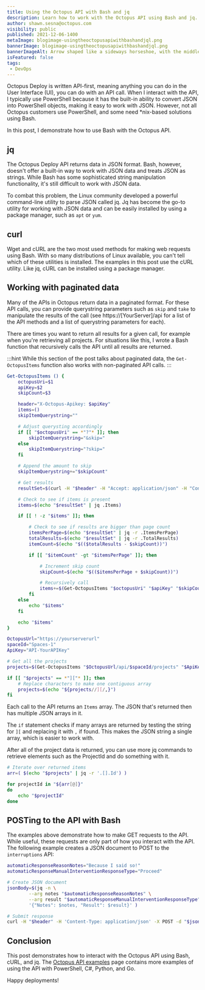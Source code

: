 ```yaml
---
title: Using the Octopus API with Bash and jq
description: Learn how to work with the Octopus API using Bash and jq.
author: shawn.sesna@octopus.com
visibility: public 
published: 2021-12-06-1400
metaImage: blogimage-usingtheoctopusapiwithbashandjql.png
bannerImage: blogimage-usingtheoctopusapiwithbashandjql.png
bannerImageAlt: Arrow shaped like a sideways horseshoe, with the middle section highlighted containing a square for curl and a square for jq 
isFeatured: false
tags:
 - DevOps
---
```


Octopus Deploy is written API-first, meaning anything you can do in the User Interface (UI), you can do with an API call.  When I interact with the API, I typically use PowerShell because it has the built-in ability to convert JSON into PowerShell objects, making it easy to work with JSON. However, not all Octopus customers use PowerShell, and some need *nix-based solutions using Bash.  

In this post, I demonstrate how to use Bash with the Octopus API.

## jq
The Octopus Deploy API returns data in JSON format.  Bash, however, doesn't offer a built-in way to work with JSON data and treats JSON as strings.  While Bash has some sophisticated string manipulation functionality, it's still difficult to work with JSON data.  

To combat this problem, the Linux community developed a powerful command-line utility to parse JSON called jq.  Jq has become the go-to utility for working with JSON data and can be easily installed by using a package manager, such as `apt` or `yum`.

## curl
Wget and cURL are the two most used methods for making web requests using Bash.  With so many distributions of Linux available, you can't tell which of these utilities is installed.  The examples in this post use the cURL utility.  Like jq, cURL can be installed using a package manager.

## Working with paginated data
Many of the APIs in Octopus return data in a paginated format.  For these API calls, you can provide querystring parameters such as `skip` and `take` to manipulate the results of the call (see https://[YourServer]/api for a list of the API methods and a list of querystring parameters for each).  

There are times you want to return all results for a given call, for example when you're retrieving all projects.  For situations like this, I wrote a Bash function that recursively calls the API until all results are returned.

:::hint
While this section of the post talks about paginated data, the `Get-OctopusItems` function also works with non-paginated API calls.
:::

```bash
Get-OctopusItems () {
    octopusUri=$1
    apiKey=$2
    skipCount=$3

    header="X-Octopus-Apikey: $apiKey"
    items=()
    skipItemQuerystring=""

    # Adjust querysting accordingly
    if [[ "$octopusUri" == *"?"* ]]; then
        skipItemQuerystring="&skip="
    else
        skipItemQuerystring="?skip="
    fi

    # Append the amount to skip
    skipItemQuerystring+="$skipCount"

    # Get results
    resultSet=$(curl -H "$header" -H "Accept: application/json" -H "Content-Type: application/json" "$octopusUri$skipItemQuerystring")

    # Check to see if items is present
    items=$(echo "$resultSet" | jq .Items)

    if [[ ! -z "$items" ]]; then

        # Check to see if results are bigger than page count
        itemsPerPage=$(echo "$resultSet" | jq -r .ItemsPerPage)
        totalResults=$(echo "$resultSet" | jq -r .TotalResults)
        itemCount=$(echo "$(($totalResults - $skipCount))")

        if [[ "$itemCount" -gt "$itemsPerPage" ]]; then

            # Increment skip count
            skipCount=$(echo "$(($itemsPerPage + $skipCount))")

            # Recursively call
            items+=$(Get-OctopusItems "$octopusUri" "$apiKey" "$skipCount")
        fi
    else
        echo "$items"
    fi

    echo "$items"
}

OctopusUrl="https://yourserverurl"
spaceId="Spaces-1"
ApiKey="API-YourAPIKey"

# Get all the projects
projects=$(Get-OctopusItems "$OctopusUrl/api/$spaceId/projects" "$ApiKey" 0)

if [[ "$projects" == *"]["* ]]; then
    # Replace characters to make one contiguous array
    projects=$(echo "${projects//][/,}")
fi
```

Each call to the API returns an `Items` array.  The JSON that's returned then has multiple JSON arrays in it.  

The `if` statement checks if many arrays are returned by testing the string for `][` and replacing it with `,` if found.  This makes the JSON string a single array, which is easier to work with.  

After all of the project data is returned, you can use more jq commands to retrieve elements such as the ProjectId and do something with it.

```bash
# Iterate over returned items
arr=( $(echo "$projects" | jq -r '.[].Id') )

for projectId in "${arr[@]}"
do
    echo "$projectId"
done
```

## POSTing to the API with Bash
The examples above demonstrate how to make GET requests to the API.  While useful, these requests are only part of how you interact with the API. The following example creates a JSON document to POST to the `interruptions` API:

```bash
automaticResponseReasonNotes="Because I said so!"
automaticResponseManualInterventionResponseType="Proceed"

# Create JSON document
jsonBody=$(jq -n \
        --arg notes "$automaticResponseReasonNotes" \
        --arg result "$automaticResponseManualInterventionResponseType" \
        '{"Notes": $notes, "Result": $result}' )

# Submit response
curl -H "$header" -H 'Content-Type: application/json' -X POST -d "$jsonBody" "$automaticResponseOctopusUrl/api/$spaceId/interruptions/$manualInterventionId/submit" 
```

## Conclusion
This post demonstrates how to interact with the Octopus API using Bash, cURL, and jq.  The [Octopus API examples](https://octopus.com/docs/octopus-rest-api/examples) page contains more examples of using the API with PowerShell, C#, Python, and Go.

Happy deployments!